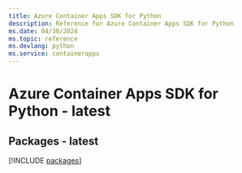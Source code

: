 ```yaml
---
title: Azure Container Apps SDK for Python
description: Reference for Azure Container Apps SDK for Python
ms.date: 04/30/2024
ms.topic: reference
ms.devlang: python
ms.service: containerapps
---
```

# Azure Container Apps SDK for Python - latest
## Packages - latest
[!INCLUDE [packages](container-apps-index.md)]
